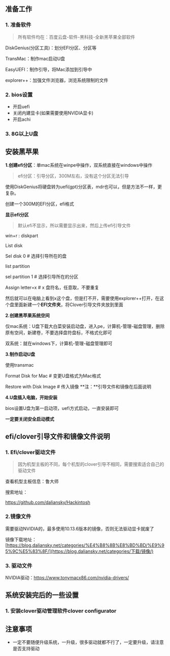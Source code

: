 ## 准备工作

### 1. 准备软件

> 所有软件均在：百度云盘-软件-黑科技-全新黑苹果全部软件

DiskGenius(分区工具)：划分EFI分区、分区等

TransMac：制作mac启动U盘

EasyUEFI：制作引导，将Mac添加到引导中

explorer++：加强文件浏览器，浏览系统限制的文件

### 2. bios设置

- 开启uefi
- 关闭内建显卡(如果需要使用NVIDIA显卡)
- 开启achi

### 3. 8G以上U盘

## 安装黑苹果

**1.创建efi分区**：单mac系统在winpe中操作，双系统直接在windows中操作

> efi分区：引导分区，300M左右，没有这个分区无法引导

使用DiskGenius将硬盘转为uefi(gpt)分区表，mdr也可以，但是方法不一样，更复杂。

创建一个300M的EFI分区，efi格式

**显示efi分区**

> 默认efi不显示，所以需要显示出来，然后上传efi引导文件

win+r : diskpart

List disk

Sel disk 0  # 选择引导所在的盘

list partition

sel partition 1 # 选择引导所在的分区

Assign letter=x # x 盘符名，任意取，不要重复

然后就可以在电脑上看到x这个盘，但是打不开，需要使用explorer++打开，在这个盘里面新建一个**EFI文件夹**，将Clover引导文件夹放到里面



**2.创建黑苹果系统空间**

仅mac系统：U盘下载大白菜安装启动盘，进入pe，计算机-管理-磁盘管理，删除原有空间，新建卷，不要选择盘符盘标，不格式化即可

双系统：就在windows下，计算机-管理-磁盘管理即可



**3.制作启动U盘**

使用transmac

Format Disk for Mac    # 变更U盘格式为Mac格式

Restore with Disk Image  # 传入镜像  **注：**引导文件和镜像在后面说明



**4.U盘插入电脑，开始安装**

bios设置U盘为第一启动项，uefi方式启动，一直安装即可

**一定要关闭安全启动模式**



## efi/clover引导文件和镜像文件说明

### 1. Efi/clover驱动文件

> 因为机型主板的不同，每个机型的clover引导不相同，需要搜索适合自己的驱动文件

查看机型主板信息：鲁大师

搜索地址：

https://github.com/daliansky/Hackintosh



### 2.镜像文件

需要驱动NVIDIA的，最多使用10.13.6版本的镜像，否则无法驱动显卡就废了

镜像下载地址：[https://blog.daliansky.net/categories/%E4%B8%8B%E8%BD%BD/%E9%95%9C%E5%83%8F/](https://blog.daliansky.net/categories/下载/镜像/)



### 3. 驱动文件

NVIDIA驱动：https://www.tonymacx86.com/nvidia-drivers/



## 系统安装完后的一些设置

### 1. 安装clover驱动管理软件clover configurator

### 

## 注意事项

- 一定不要随便升级系统，一升级，很多驱动就都不行了，一定要升级，请注意是否支持驱动







